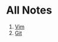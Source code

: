 # All Notes

1. [Vim](https://github.com/vrnithinkumar/vimrc/blob/master/NOTES.md)
2. [Git](/GitNotes.md)
